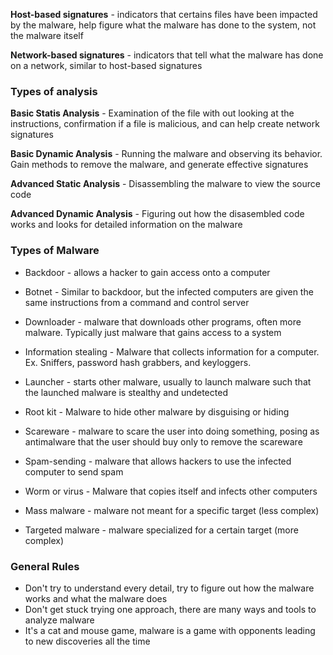 **Host-based signatures** - indicators that certains files have been impacted by the malware, help figure what the malware has done to the system, not the malware itself

**Network-based signatures** - indicators that tell what the malware has done on a network, similar to host-based signatures

### Types of analysis
**Basic Statis Analysis** - Examination of the file with out looking at the instructions, confirmation if a file is malicious, and can help create network signatures

**Basic Dynamic Analysis** - Running the malware and observing its behavior. Gain methods to remove the malware, and generate effective signatures

**Advanced Static Analysis** - Disassembling the malware to view the source code

**Advanced Dynamic Analysis** - Figuring out how the disasembled code works and looks for detailed information on the malware

### Types of Malware
* Backdoor - allows a hacker to gain access onto a computer
* Botnet - Similar to backdoor, but the infected computers are given the same instructions from a command and control server
* Downloader - malware that downloads other programs, often more malware. Typically just malware that gains access to a system
* Information stealing - Malware that collects information for a computer. Ex. Sniffers, password hash grabbers, and keyloggers. 
* Launcher - starts other malware, usually to launch malware such that the launched malware is stealthy and undetected
* Root kit - Malware to hide other malware by disguising or hiding
* Scareware - malware to scare the user into doing something, posing as antimalware that the user should buy only to remove the scareware
* Spam-sending - malware that allows hackers to use the infected computer to send spam
* Worm or virus - Malware that copies itself and infects other computers

* Mass malware - malware not meant for a specific target (less complex)
* Targeted malware - malware specialized for a certain target (more complex)

### General Rules
* Don't try to understand every detail, try to figure out how the malware works and what the malware does
* Don't get stuck trying one approach, there are many ways and tools to analyze malware
* It's a cat and mouse game, malware is a game with opponents leading to new discoveries all the time

